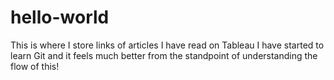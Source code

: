 # hello-world
This is where I store links of articles I have read on Tableau
I have started to learn Git and it feels much better from the standpoint of understanding the flow of this!
